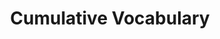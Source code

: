 ---
layout: cumulative
title: Cumulative Vocabulary
pdfchl: ch1thru10
pdfpq: ch1thru10practice
pdfpq2: ch1thru10practice2
---